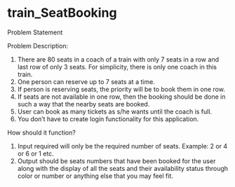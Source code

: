# train_SeatBooking
Problem Statement

Problem Description:
  1. There are 80 seats in a coach of a train with only 7 seats in a row and last row of only 3 seats. For
  simplicity, there is only one coach in this train.
  2. One person can reserve up to 7 seats at a time.
  3. If person is reserving seats, the priority will be to book them in one row.
  4. If seats are not available in one row, then the booking should be done in such a way that the
  nearby seats are booked.
  5. User can book as many tickets as s/he wants until the coach is full.
  6. You don’t have to create login functionality for this application.
  
  
How should it function?
  1. Input required will only be the required number of seats. Example: 2 or 4 or 6 or 1 etc.
  2. Output should be seats numbers that have been booked for the user along with the display of all the
  seats and their availability status through color or number or anything else that you may feel fit.
  

